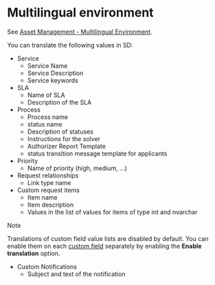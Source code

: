 # Multilingual environment
      
See [Asset Management - Multilingual Environment](../../alvao-asset-management/implementation/multi-languages).
     
You can translate the following values in SD:
     
- Service
    - Service Name
    - Service Description
    - Service keywords
- SLA
    - Name of SLA
    - Description of the SLA
- Process
    - Process name
    - status name
    - Description of statuses
    - Instructions for the solver
    - Authorizer Report Template
    - status transition message template for applicants
- Priority
    - Name of priority (high, medium, ...)
- Request relationships
    - Link type name
- Custom request items
    - Item name
    - Item description
    - Values in the list of values for items of type int and nvarchar

> [!NOTE]
> Translations of custom field value lists are disabled by default. You can enable them on each [custom field](../../list-of-windows/alvao-webapp/administration/custom-items/create-custom-item) separately by enabling the **Enable translation** option.

- Custom Notifications
    - Subject and text of the notification

